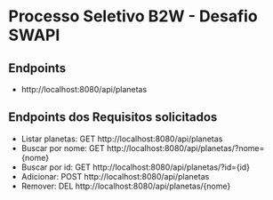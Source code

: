 # Processo Seletivo B2W - Desafio SWAPI

## Endpoints

- http://localhost:8080/api/planetas

## Endpoints dos Requisitos solicitados

- Listar planetas: GET http://localhost:8080/api/planetas
- Buscar por nome: GET http://localhost:8080/api/planetas/?nome={nome}
- Buscar por id: GET http://localhost:8080/api/planetas/?id={id}
- Adicionar: POST http://localhost:8080/api/planetas
- Remover: DEL http://localhost:8080/api/planetas/{nome}
